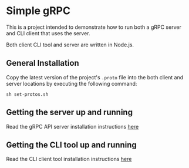# Simple gRPC

This is a project intended to demonstrate how to run both a gRPC server and CLI client that uses the server.

Both client CLI tool and server are written in Node.js.

## General Installation

Copy the latest version of the project's `.proto` file into the both client and server locations by executing the following command:

`sh set-protos.sh`

## Getting the server up and running

Read the gRPC API server installation instructions [here](./server/README.md)

## Getting the CLI tool up and running

Read the CLI client tool installation instructions [here](./client_cli/readme.md)